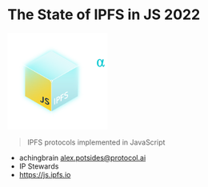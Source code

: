 # The State of IPFS in JS 2022

<img src="slides/js-ipfs.svg" alt="js-ipfs logo" width="200" />

> IPFS protocols implemented in JavaScript

* achingbrain <alex.potsides@protocol.ai>
* IP Stewards
* https://js.ipfs.io

